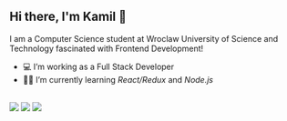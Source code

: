 ## Hi there, I'm Kamil 👋

I am a Computer Science student at Wroclaw University of Science and Technology fascinated with Frontend Development!

- 💻 I’m working as a Full Stack Developer
- 👨‍🎓 I’m currently learning *React/Redux* and *Node.js*

<br/>

<img src="https://github-readme-stats.vercel.app/api?username=kamilkow1123&&show_icons=true&count_private=true&theme=nord">
<img src="https://github-readme-streak-stats.herokuapp.com?user=kamilkow1123&theme=nord" />
<img src="https://github-readme-stats.vercel.app/api/top-langs/?username=kamilkow1123&layout=compact&count_private=true&theme=nord">


